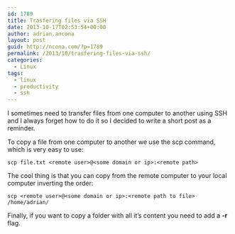 ```yaml
---
id: 1789
title: Trasfering files via SSH
date: 2013-10-17T02:53:54+00:00
author: adrian.ancona
layout: post
guid: http://ncona.com/?p=1789
permalink: /2013/10/trasfering-files-via-ssh/
categories:
  - Linux
tags:
  - linux
  - productivity
  - ssh
---
```

I sometimes need to transfer files from one computer to another using SSH and I always forget how to do it so I decided to write a short post as a reminder.

To copy a file from one computer to another we use the scp command, which is very easy to use:

```
scp file.txt <remote user>@<some domain or ip>:<remote path>
```

The cool thing is that you can copy from the remote computer to your local computer inverting the order:

```
scp <remote user>@<some domain or ip>:<remote path to file> /home/adrian/
```

Finally, if you want to copy a folder with all it&#8217;s content you need to add a **-r** flag.

